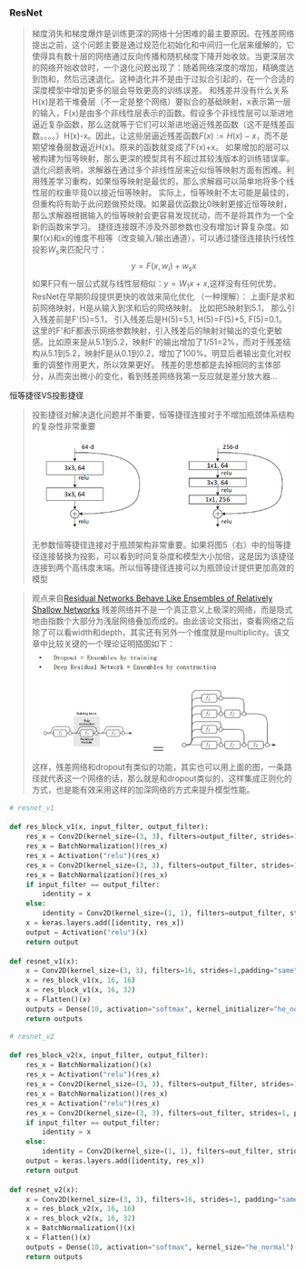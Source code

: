 ### ResNet

> 梯度消失和梯度爆炸是训练更深的网络十分困难的最主要原因。在残差网络提出之前，这个问题主要是通过规范化初始化和中间归一化层来缓解的，它使得具有数十层的网络通过反向传播和随机梯度下降开始收敛。当更深层次的网络开始收敛时，一个退化问题出现了：随着网络深度的增加，精确度达到饱和，然后迅速退化。这种退化并不是由于过拟合引起的，在一个合适的深度模型中增加更多的层会导致更高的训练误差。
> 和残差并没有什么关系
> H(x)是若干堆叠层（不一定是整个网络）要拟合的基础映射，x表示第一层的输入，F(x)是由多个非线性层表示的函数。假设多个非线性层可以渐进地逼近复杂函数，那么这就等于它们可以渐进地逼近残差函数（这不是残差函数。。。。）H(x)-x。因此，让这些层逼近残差函数$F(x):=H(x)-x$，而不是期望堆叠层数逼近H(x)。原来的函数就变成了F(x)+x。
> 如果增加的层可以被构建为恒等映射，那么更深的模型具有不超过其较浅版本的训练错误率。退化问题表明，求解器在通过多个非线性层来近似恒等映射方面有困难。利用残差学习重构，如果恒等映射是最优的，那么求解器可以简单地将多个线性层的权重毕竟0以接近恒等映射。
> 实际上，恒等映射不太可能是最佳的，但重构将有助于此问题做预处理。如果最优函数比0映射更接近恒等映射，那么求解器根据输入的恒等映射会更容易发现扰动，而不是将其作为一个全新的函数来学习。
> 捷径连接既不涉及外部参数也没有增加计算复杂度。如果f(x)和x的维度不相等（改变输入/输出通道），可以通过捷径连接执行线性投影$W_{s}$来匹配尺寸：
> $$y=F(x,{w_{i}})+w_{s}x$$
> 如果F只有一层公式就与线性层相似：$y=W_{1}x+x$,这样没有任何优势。
> ResNet在早期阶段提供更快的收敛来简化优化
> （一种理解）：
上面F是求和前网络映射，H是从输入到求和后的网络映射。
比如把5映射到5.1，
那么引入残差前是F'(5)=5.1，
引入残差后是H(5)=5.1, H(5)=F(5)+5, F(5)=0.1。
这里的F'和F都表示网络参数映射，引入残差后的映射对输出的变化更敏感。比如原来是从5.1到5.2，映射F'的输出增加了1/51=2%，而对于残差结构从5.1到5.2，映射F是从0.1到0.2，增加了100%。明显后者输出变化对权重的调整作用更大，所以效果更好。
残差的思想都是去掉相同的主体部分，从而突出微小的变化，看到残差网络我第一反应就是差分放大器...

恒等捷径VS投影捷径
> 投影捷径对解决退化问题并不重要，恒等捷径连接对于不增加瓶颈体系结构的复杂性非常重要
> ![avarta](resnet2.png)
> 无参数恒等捷径连接对于瓶颈架构非常重要。如果将图5（右）中的恒等捷径连接替换为投影，可以看到时间复杂度和模型大小加倍，这是因为该捷径连接到两个高纬度末端。所以恒等捷径连接可以为瓶颈设计提供更加高效的模型

> 观点来自[Residual Networks Behave Like Ensembles of
Relatively Shallow Networks](https://arxiv.org/pdf/1605.06431.pdf)
>残差网络并不是一个真正意义上极深的网络，而是隐式地由指数个大部分为浅层网络叠加而成的。由此该论文指出，查看网络之后除了可以看width和depth，其实还有另外一个维度就是multiplicity。该文章中比较关键的一个理论证明插图如下：
![avarta](resNet3.jpg)
这样，残差网络和dropout有类似的功能，其实也可以用上面的图，一条路径就代表这一个网络的话，那么就是和dropout类似的，这样集成正则化的方式，也是能有效采用这样的加深网络的方式来提升模型性能。

```python
# resnet_v1

def res_block_v1(x, input_filter, output_filter):
    res_x = Conv2D(kernel_size=(3, 3), filters=output_filter, strides=1, padding="same")(x)
    res_x = BatchNormalization()(res_x)
    res_x = Activation("relu")(res_x)
    res_x = Conv2D(kernel_size=(3, 3), filters=output_filter, strides=1, padding="same")(res_x)
    res_x = BatchNormalization()(res_x)
    if input_filter == output_filter:
        identity = x
    else:
        identity = Conv2D(kernel_size=(1, 1), filters=output_filter, strides=1, padding="same")(x)
    x = keras.layers.add([identity, res_x])
    output = Activation("relu")(x)
    return output

def resnet_v1(x):
    x = Conv2D(kernel_size=(3, 3), filters=16, strides=1,padding="same", activation="relu")(x)
    x = res_block_v1(x, 16, 16)
    x = res_block_v1(x, 16, 32)
    x = Flatten()(x)
    outputs = Dense(10, activation="softmax", kernel_initializer="he_normal")(x)
    return outputs

```

```python
# resnet_v2

def res_block_v2(x, input_filter, output_filter):
    res_x = BatchNormalization()(x)
    res_x = Activation("relu")(res_x)
    res_x = Conv2D(kernel_size=(3, 3), filters=output_filter, strides=1, padding="same")(res_x)
    res_x = BatchNormalization()(res_x)
    res_x = Activation("relu")(res_x)
    res_x = Conv2D(kernel_size=(3, 3), filters=out_filter, strides=1, padding="same")(res)
    if input_filter == output_filter:
        identity = x
    else:
        identity = Conv2D(kernel_size=(1, 1), filters=out_filter, strides=1, padding="same")(x)
    output = keras.layers.add([identity, res_x])
    return output

def resnet_v2(x):
    x = Conv2D(kernel_size=(3, 3), filters=16, strides=1, padding="same", activation="relu")(x)
    x = res_block_v2(x, 16, 16)
    x = res_block_v2(x, 16, 32)
    x = BatchNormalization()(x)
    x = Flatten()(x)
    outputs = Dense(10, activation="softmax", kernel_size="he_normal")(y)
    return outputs
```

